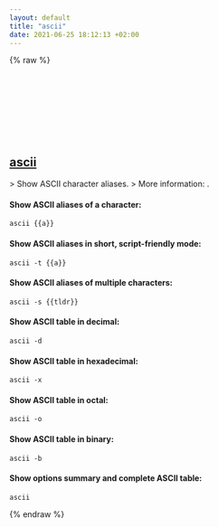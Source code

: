 ```yaml
---
layout: default
title: "ascii"
date: 2021-06-25 18:12:13 +02:00
---
```

{% raw %}
<h2 id="ascii">
  <a href="/en/linux/ascii.html">ascii</a> <a href="#ascii"><svg class="icon">
    <use href="/assets/images/unicode_sprite.svg#link" />
  </svg></a>
</h2>
> Show ASCII character aliases.
> More information: <http://www.catb.org/~esr/ascii/>.

#### Show ASCII aliases of a character:
```shell
ascii {{a}}
```
#### Show ASCII aliases in short, script-friendly mode:
```shell
ascii -t {{a}}
```
#### Show ASCII aliases of multiple characters:
```shell
ascii -s {{tldr}}
```
#### Show ASCII table in decimal:
```shell
ascii -d
```
#### Show ASCII table in hexadecimal:
```shell
ascii -x
```
#### Show ASCII table in octal:
```shell
ascii -o
```
#### Show ASCII table in binary:
```shell
ascii -b
```
#### Show options summary and complete ASCII table:
```shell
ascii
```
{% endraw %}